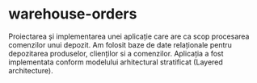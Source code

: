 # warehouse-orders
Proiectarea și implementarea unei aplicație care are ca scop procesarea comenzilor unui depozit. Am folosit baze de date relaționale pentru depozitarea produselor, clienților si a  comenzilor. Aplicația a fost implementata conform modelului arhitectural stratificat (Layered architecture).
